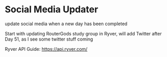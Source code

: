 # Social Media Updater

update social media when a new day has been completed

Start with updating RouterGods study group in Ryver, will add Twitter after Day 51, as I see some twitter stuff coming

Ryver API Guide: https://api.ryver.com/
